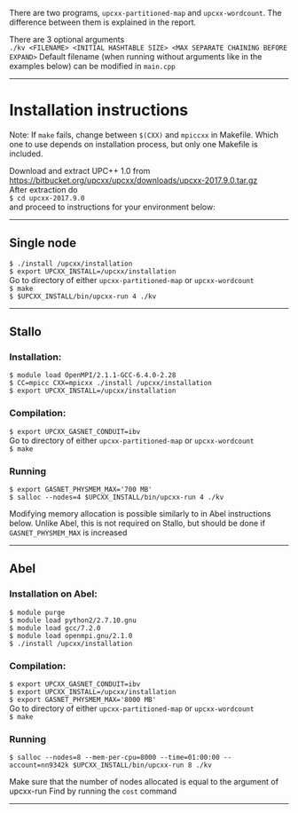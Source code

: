 There are two programs, `upcxx-partitioned-map` and `upcxx-wordcount`. The difference between them is explained in the report.

There are 3 optional arguments  
`./kv <FILENAME> <INITIAL HASHTABLE SIZE> <MAX SEPARATE CHAINING BEFORE EXPAND>`
Default filename (when running without arguments like in the examples below) can be modified in `main.cpp`

------------------
# Installation instructions
Note: If `make` fails, change between `$(CXX)` and `mpiccxx` in Makefile. Which one to use depends on installation process, but only one Makefile is included.  

Download and extract UPC++ 1.0 from https://bitbucket.org/upcxx/upcxx/downloads/upcxx-2017.9.0.tar.gz  
After extraction do  
`$ cd upcxx-2017.9.0`  
and proceed to instructions for your environment below:

------------------

## Single node
`$ ./install /upcxx/installation`  
`$ export UPCXX_INSTALL=/upcxx/installation`  
Go to directory of either `upcxx-partitioned-map` or `upcxx-wordcount`  
`$ make`  
`$ $UPCXX_INSTALL/bin/upcxx-run 4 ./kv`    

------------------

## Stallo
### Installation:  
`$ module load OpenMPI/2.1.1-GCC-6.4.0-2.28`  
`$ CC=mpicc CXX=mpicxx ./install /upcxx/installation`  
`$ export UPCXX_INSTALL=/upcxx/installation`

### Compilation:
`$ export UPCXX_GASNET_CONDUIT=ibv`  
Go to directory of either `upcxx-partitioned-map` or `upcxx-wordcount`  
`$ make`

### Running
`$ export GASNET_PHYSMEM_MAX='700 MB'`  
`$ salloc --nodes=4 $UPCXX_INSTALL/bin/upcxx-run 4 ./kv`  

Modifying memory allocation is possible similarly to in Abel instructions below. Unlike Abel, this is not required on Stallo, but should be done if `GASNET_PHYSMEM_MAX` is increased

------------------
## Abel
### Installation on Abel:
`$ module purge`  
`$ module load python2/2.7.10.gnu`  
`$ module load gcc/7.2.0`  
`$ module load openmpi.gnu/2.1.0`  
`$ ./install /upcxx/installation`  

### Compilation:
`$ export UPCXX_GASNET_CONDUIT=ibv`  
`$ export UPCXX_INSTALL=/upcxx/installation`  
`$ export GASNET_PHYSMEM_MAX='8000 MB' `  
Go to directory of either `upcxx-partitioned-map` or `upcxx-wordcount`  
`$ make `    

### Running
`$ salloc --nodes=8 --mem-per-cpu=8000 --time=01:00:00 --account=nn9342k $UPCXX_INSTALL/bin/upcxx-run 8 ./kv `  

Make sure that the number of nodes allocated is equal to the argument of upcxx-run
Find <ACCOUNT> by running the `cost` command

------------------
